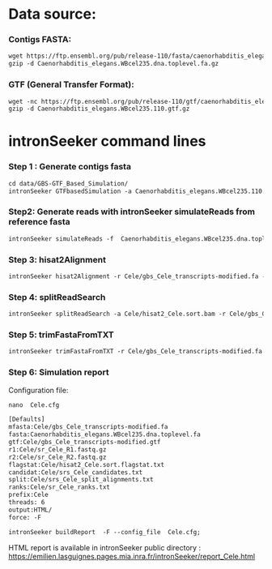 Data source:
============

### Contigs FASTA: 

```diff
wget https://ftp.ensembl.org/pub/release-110/fasta/caenorhabditis_elegans/dna/Caenorhabditis_elegans.WBcel235.dna.toplevel.fa.gz
gzip -d Caenorhabditis_elegans.WBcel235.dna.toplevel.fa.gz
```

### GTF (General Transfer Format):


```diff
wget -nc https://ftp.ensembl.org/pub/release-110/gtf/caenorhabditis_elegans/Caenorhabditis_elegans.WBcel235.110.gtf.gz
gzip -d Caenorhabditis_elegans.WBcel235.110.gtf.gz

```

intronSeeker command lines
============================

### Step 1 : Generate contigs fasta

```diff
cd data/GBS-GTF_Based_Simulation/
intronSeeker GTFbasedSimulation -a Caenorhabditis_elegans.WBcel235.110.gtf -r Caenorhabditis_elegans.WBcel235.dna.toplevel.fa -p Cele -o Cele
```

### Step2: Generate reads with intronSeeker simulateReads from reference fasta

```diff
intronSeeker simulateReads -f  Caenorhabditis_elegans.WBcel235.dna.toplevel.fa -c ../../../config/grinder_GBS.cfg -p Cele -o Cele
```

### Step 3: hisat2Alignment

```diff
intronSeeker hisat2Alignment -r Cele/gbs_Cele_transcripts-modified.fa -1 Cele/sr_Cele_R1.fastq.gz -2 Cele/sr_Cele_R2.fastq.gz -o Cele -p Cele

```

### Step 4: splitReadSearch

```diff
intronSeeker splitReadSearch -a Cele/hisat2_Cele.sort.bam -r Cele/gbs_Cele_transcripts-modified.fa -o Cele -p Cele

```

### Step 5: trimFastaFromTXT

```diff
intronSeeker trimFastaFromTXT -r Cele/gbs_Cele_transcripts-modified.fa -c Cele/srs_Cele_candidates.txt -o Cele/HISAT2_trim/ -p Cele
```

### Step 6: Simulation report


Configuration file:

```diff
nano  Cele.cfg
```


```diff
[Defaults]
mfasta:Cele/gbs_Cele_transcripts-modified.fa
fasta:Caenorhabditis_elegans.WBcel235.dna.toplevel.fa
gtf:Cele/gbs_Cele_transcripts-modified.gtf
r1:Cele/sr_Cele_R1.fastq.gz
r2:Cele/sr_Cele_R2.fastq.gz
flagstat:Cele/hisat2_Cele.sort.flagstat.txt
candidat:Cele/srs_Cele_candidates.txt
split:Cele/srs_Cele_split_alignments.txt
ranks:Cele/sr_Cele_ranks.txt
prefix:Cele
threads: 6                
output:HTML/
force: -F
```


```diff
intronSeeker buildReport  -F --config_file  Cele.cfg;
```

HTML report is available in intronSeeker public directory : https://emilien.lasguignes.pages.mia.inra.fr/intronSeeker/report_Cele.html
